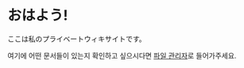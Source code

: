 # おはよう!
ここは私のプライベートウィキサイトです。

여기에 어떤 문서들이 있는지 확인하고 싶으시다면 [파일 관리자](https://github.com/ParkSoYeon666/ParkSoYeon666.github.io/)로 들어가주세요.
